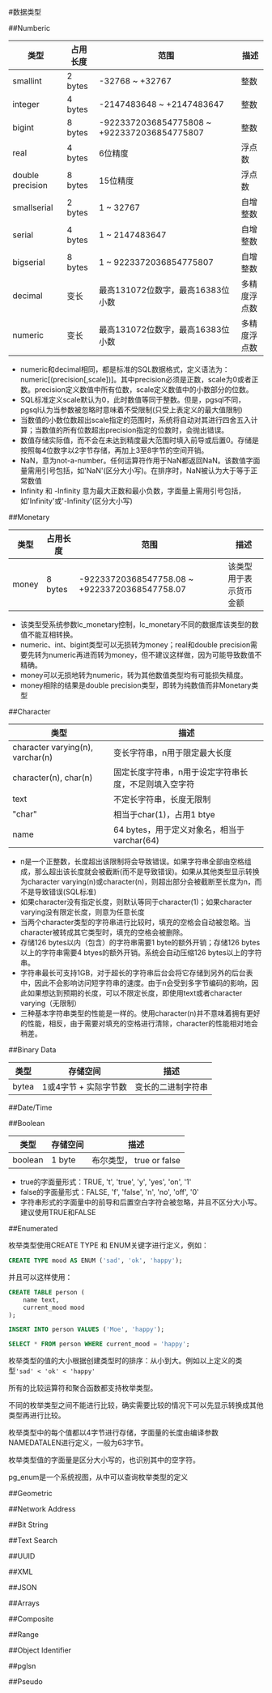#数据类型

##Numberic

类型 | 占用长度 | 范围 | 描述
------- | ------- | ------- | -------
smallint | 2 bytes | -32768 ~ +32767 | 整数
integer | 4 bytes | -2147483648 ~ +2147483647 | 整数
bigint | 8 bytes | -9223372036854775808 ~ +9223372036854775807 | 整数
real | 4 bytes | 6位精度 | 浮点数
double precision | 8 bytes | 15位精度 | 浮点数
smallserial | 2 bytes | 1 ~ 32767 | 自增整数
serial | 4 bytes | 1 ~ 2147483647 | 自增整数
bigserial | 8 bytes | 1 ~ 9223372036854775807 | 自增整数
decimal | 变长 | 最高131072位数字，最高16383位小数 | 多精度浮点数
numeric | 变长 | 最高131072位数字，最高16383位小数 | 多精度浮点数

* numeric和decimal相同，都是标准的SQL数据格式，定义语法为：numeric[(precision[,scale])]。其中precision必须是正数，scale为0或者正数。precision定义数值中所有位数，scale定义数值中的小数部分的位数。
* SQL标准定义scale默认为0，此时数值等同于整数。但是，pgsql不同，pgsql认为当参数被忽略时意味着不受限制(只受上表定义的最大值限制)
* 当数值的小数位数超出scale指定的范围时，系统将自动对其进行四舍五入计算；当数值的所有位数超出precision指定的位数时，会抛出错误。
* 数值存储实际值，而不会在未达到精度最大范围时填入前导或后置0。存储是按照每4位数字以2字节存储，再加上3至8字节的空间开销。
* NaN，意为not-a-number。任何运算符作用于NaN都返回NaN。该数值字面量需用引号包括，如'NaN'(区分大小写)。在排序时，NaN被认为大于等于正常数值
* Infinity 和 -Infinity 意为最大正数和最小负数，字面量上需用引号包括，如'Infinity'或'-Infinity'(区分大小写)

##Monetary

类型 | 占用长度 | 范围 | 描述
------- | ------- | ------- | -------
money | 8 bytes | -92233720368547758.08 ~ +92233720368547758.07 | 该类型用于表示货币金额

* 该类型受系统参数lc_monetary控制，lc_monetary不同的数据库该类型的数值不能互相转换。
* numeric、int、bigint类型可以无损转为money；real和double precision需要先转为numeric再进而转为money，但不建议这样做，因为可能导致数值不精确。
* money可以无损地转为numeric，转为其他数值类型均有可能损失精度。
* money相除的结果是double precision类型，即转为纯数值而非Monetary类型

##Character

类型 | 描述
------- | -------
character varying(n), varchar(n) | 变长字符串，n用于限定最大长度
character(n), char(n) | 固定长度字符串，n用于设定字符串长度，不足则填入空字符
text | 不定长字符串，长度无限制
"char" | 相当于char(1)，占用1 btye
name | 64 bytes，用于定义对象名，相当于varchar(64)

* n是一个正整数，长度超出该限制将会导致错误。如果字符串全部由空格组成，那么超出该长度就会被截断(而不是导致错误)。如果从其他类型显示转换为character varying(n)或character(n)，则超出部分会被截断至长度为n，而不是导致错误(SQL标准)
* 如果character没有指定长度，则默认等同于character(1)；如果character varying没有限定长度，则意为任意长度
* 当两个character类型的字符串进行比较时，填充的空格会自动被忽略。当character被转成其它类型时，填充的空格会被删除。
* 存储126 bytes以内（包含）的字符串需要1 byte的额外开销；存储126 bytes以上的字符串需要4 btyes的额外开销。系统会自动压缩126 bytes以上的字符串。
* 字符串最长可支持1GB，对于超长的字符串后台会将它存储到另外的后台表中，因此不会影响访问短字符串的速度。由于n会受到多字节编码的影响，因此如果想达到预期的长度，可以不限定长度，即使用text或者character varying（无限制）
* 三种基本字符串类型的性能是一样的。使用character(n)并不意味着拥有更好的性能，相反，由于需要对填充的空格进行清除，character的性能相对地会稍差。

##Binary Data

类型 | 存储空间 | 描述
----- | ------ | -------
bytea | 1或4字节 + 实际字节数 | 变长的二进制字符串

##Date/Time

##Boolean

类型 | 存储空间 | 描述
------ | ------ | ------
boolean | 1 byte | 布尔类型， true or false

* true的字面量形式：TRUE, 't', 'true', 'y', 'yes', 'on', '1'
* false的字面量形式：FALSE, 'f', 'false', 'n', 'no', 'off', '0'
* 字符串形式的字面量中的前导和后置空白字符会被忽略，并且不区分大小写。建议使用TRUE和FALSE

##Enumerated

枚举类型使用CREATE TYPE 和 ENUM关键字进行定义，例如：
```sql
CREATE TYPE mood AS ENUM ('sad', 'ok', 'happy');
```
并且可以这样使用：
```sql
CREATE TABLE person (
    name text,
    current_mood mood 
);

INSERT INTO person VALUES ('Moe', 'happy');

SELECT * FROM person WHERE current_mood = 'happy';
```

枚举类型的值的大小根据创建类型时的排序：从小到大。例如以上定义的类型`'sad' < 'ok' < 'happy'`

所有的比较运算符和聚合函数都支持枚举类型。

不同的枚举类型之间不能进行比较，确实需要比较的情况下可以先显示转换成其他类型再进行比较。

枚举类型中的每个值都以4字节进行存储，字面量的长度由编译参数NAMEDATALEN进行定义，一般为63字节。

枚举类型值的字面量是区分大小写的，也识别其中的空字符。

pg_enum是一个系统视图，从中可以查询枚举类型的定义

##Geometric

##Network Address

##Bit String

##Text Search

##UUID

##XML

##JSON

##Arrays

##Composite

##Range

##Object Identifier

##pglsn

##Pseudo